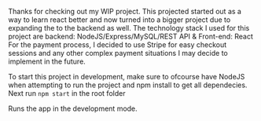 Thanks for checking out my WIP project.
This projected started out as a way to learn react better and now turned into a bigger project due to expanding the to the backend as well.
The technology stack I used for this project are backend: NodeJS/Express/MySQL/REST API & Front-end: React 
For the payment process, I decided to use Stripe for easy checkout sessions and any other complex payment situations I may decide to implement in the future.

To start this project in development, make sure to ofcourse have NodeJS when attempting to run the project and npm install to get all dependecies.
Next run `npm start` in the root folder

Runs the app in the development mode.
